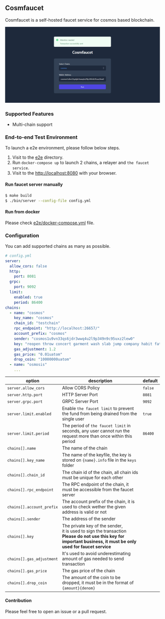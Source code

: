 ## Cosmfaucet

Cosmfaucet is a self-hosted faucet service for cosmos based blockchain.

![Homescreen](./docs/homescreen.png)

### Supported Features
* Multi-chain support

### End-to-end Test Environment
To launch a e2e environment, please follow below steps.

1. Visit to the [e2e](./e2e) directory.
2. Run `docker-compose up` to launch 2 chains, a relayer and `the faucet service`.
3. Visit to the [http://localhost:8080](http://localhost:8080) with your browser.

#### Run faucet server manually
```bash
$ make build
$ ./bin/server --config-file config.yml
```

#### Run from docker
Please check [e2e/docker-compose.yml](./e2e/docker-compose.yml) file.

### Configuration
You can add supported chains as many as possible.

```yaml
# config.yml
server:
  allow_cors: false
  http:
    port: 8081
  grpc:
    port: 9092
  limit:
    enabled: true
    period: 86400
chains:
  - name: "cosmos"
    key_name: "cosmos"
    chain_id: "testchain"
    rpc_endpoint: "http://localhost:26657/"
    account_prefix: "cosmos"
    sender: "cosmos1u9vn33qs6jdr3wwq4u2l9p349n9c95uxz2lew0"
    key: "reopen throw concert garment wash slab jump company habit father below stage float attitude achieve net charge bulb mouse mind fat net hello vague"
    gas_adjustment: 1.2
    gas_price: "0.01uatom"
    drop_coin: "10000000uatom"
  - name: "osmosis"
    ...
```

| option | description                                                                                                                                                               | default |
| --- |---------------------------------------------------------------------------------------------------------------------------------------------------------------------------| --- |
| `server.allow_cors` | Allow CORS Policy                                                                                                                                                         | `false` |
| `server.http.port` | HTTP Server Port                                                                                                                                                          | `8081` |
| `server.grpc.port` | GRPC Server Port                                                                                                                                                          | `9092` |
| `server.limit.enabled` | Enable `the faucet limit` to prevent the fund from being drained from the single user                                                                                     | `true` |
| `server.limit.period` | The period of `the faucet limit` in seconds, any user cannot run the request more than once within this period                                                            | `86400` |
| `chains[].name` | The name of the chain                                                                                                                                                     |  |
| `chains[].key_name` | The name of the keyfile, the key is stored on `{name}.info` file in the `keys` folder                                                                                     |  |
| `chains[].chain_id` | The chain id of the chain, all chain ids must be unique for each other                                                                                                    |  |
| `chains[].rpc_endpoint` | The RPC endpoint of the chain, it must be accessible from the faucet server                                                                                               |  |
| `chains[].account_prefix` | The account prefix of the chain, it is used to check wether the given address is valid or not                                                                             |  |
| `chains[].sender` | The address of the sender                                                                                                                                                 |  |
| `chains[].key` | The private key of the sender, <br/>it is used to sign the transaction<br/>**Please do not use this key for important business, it must be only used for faucet service** |  |
| `chains[].gas_adjustment` | It's used to avoid underestimating amount of gas needed to send transaction                                                                                               |  |
| `chains[].gas_price` | The gas price of the chain                                                                           |  |
| `chains[].drop_coin` | The amount of the coin to be dropped, it must be in the format of `{amount}{denom}`                                                                                       |  |

#### Contribution
Please feel free to open an issue or a pull request.